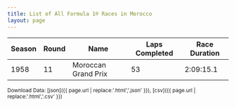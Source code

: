 ```yaml
---
title: List of All Formula 1® Races in Morocco
layout: page
---
```


| Season | Round | Name | Laps Completed | Race Duration |
|--|--|--|--|--|
| 1958 | 11 | Moroccan Grand Prix | 53 | 2:09:15.1 |

<small>Download Data: [json]({{ page.url | replace:'.html','.json' }}), [csv]({{ page.url | replace:'.html','.csv' }})</small>
